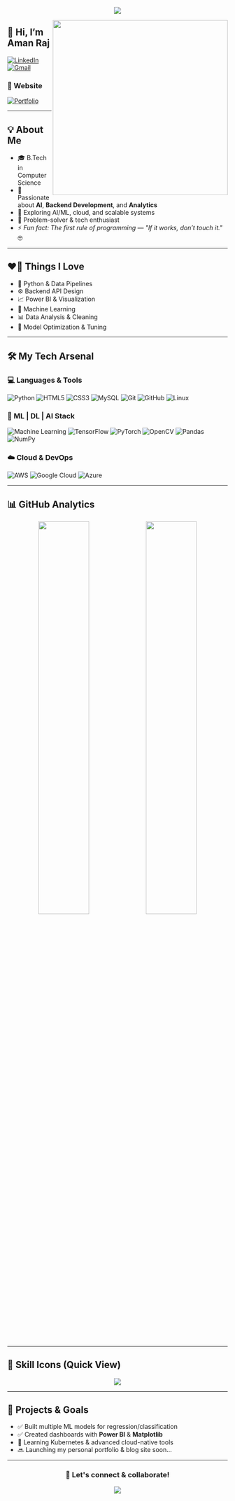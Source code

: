 <!-- Futuristic Header Banner -->
<p align="center">
  <img src="https://capsule-render.vercel.app/api?type=waving&height=250&text=Aman%20Raj🚀&fontAlignY=40&fontSize=50&desc=Machine%20Learning%20%7C%20Backend%20Developer%20%7C%20Data%20Analyst&descAlignY=60&color=gradient&animation=twinkling&fontColor=ffffff" />
</p>

<!-- Coder GIF -->
<img align="right" src="https://media.giphy.com/media/v1.Y2lkPTc5MGI3NjExancyOG93bjZ3Zm1tbmJtM2o2N3Zlc3Y5Zmdpazc4OTVnOTBpdmdhbSZlcD12MV9naWZzX3NlYXJjaCZjdD1n/qgQUggAC3Pfv687qPC/giphy.gif" width="400" />

## 👋 Hi, I’m Aman Raj

[![LinkedIn](https://img.shields.io/badge/LinkedIn-Aman%20Raj-blue?style=for-the-badge&logo=linkedin)](https://www.linkedin.com/in/aman-raj-261046276/)
[![Gmail](https://img.shields.io/badge/Gmail-amanraj4718@gmail.com-D14836?style=for-the-badge&logo=gmail&logoColor=white)](mailto:amanraj4718@gmail.com)  
### 🔗 Website 
[![Portfolio](https://img.shields.io/badge/🚀_Live_Portfolio-2ea44f?style=for-the-badge&logo=github)](https://rajaman21.github.io/Raj_Aman_Portfolio/)

---

## 💡 About Me

- 🎓 B.Tech in Computer Science
- 🧠 Passionate about **AI**, **Backend Development**, and **Analytics**
- 🚀 Exploring AI/ML, cloud, and scalable systems
- 🧩 Problem-solver & tech enthusiast
- ⚡ _Fun fact: The first rule of programming — "If it works, don’t touch it."_ 🤓

---

## ❤️‍🔥 Things I Love

- 🐍 Python & Data Pipelines  
- ⚙️ Backend API Design  
- 📈 Power BI & Visualization  
- 🧠 Machine Learning  
- 📊 Data Analysis & Cleaning  
- 🧪 Model Optimization & Tuning  

---

## 🛠️ My Tech Arsenal

### 💻 Languages & Tools

![Python](https://img.shields.io/badge/Python-000000?style=for-the-badge&logo=python)
![HTML5](https://img.shields.io/badge/HTML5-000000?style=for-the-badge&logo=html5)
![CSS3](https://img.shields.io/badge/CSS3-000000?style=for-the-badge&logo=css3)
![MySQL](https://img.shields.io/badge/MySQL-000000?style=for-the-badge&logo=mysql)
![Git](https://img.shields.io/badge/Git-000000?style=for-the-badge&logo=git)
![GitHub](https://img.shields.io/badge/GitHub-000000?style=for-the-badge&logo=github)
![Linux](https://img.shields.io/badge/Linux-000000?style=for-the-badge&logo=linux)

### 🧠 ML | DL | AI Stack

![Machine Learning](https://img.shields.io/badge/Machine%20Learning-000000?style=for-the-badge&logo=scikitlearn&logoColor=white)
![TensorFlow](https://img.shields.io/badge/TensorFlow-000000?style=for-the-badge&logo=tensorflow)
![PyTorch](https://img.shields.io/badge/PyTorch-000000?style=for-the-badge&logo=pytorch)
![OpenCV](https://img.shields.io/badge/OpenCV-000000?style=for-the-badge&logo=opencv)
![Pandas](https://img.shields.io/badge/Pandas-000000?style=for-the-badge&logo=pandas)
![NumPy](https://img.shields.io/badge/NumPy-000000?style=for-the-badge&logo=numpy)

### ☁️ Cloud & DevOps

![AWS](https://img.shields.io/badge/AWS-%23FF9900?style=for-the-badge&logo=amazonaws&logoColor=white)
![Google Cloud](https://img.shields.io/badge/Google%20Cloud-%234285F4?style=for-the-badge&logo=googlecloud&logoColor=white)
![Azure](https://img.shields.io/badge/Microsoft%20Azure-%230072C6?style=for-the-badge&logo=microsoftazure&logoColor=white)

---

## 📊 GitHub Analytics

<p align="center">
  <img src="https://github-readme-stats.vercel.app/api?username=amanraj21&show_icons=true&theme=tokyonight&hide_border=true" width="48%" />
  <img src="https://github-readme-streak-stats.herokuapp.com/?user=amanraj21&theme=tokyonight&hide_border=true" width="48%" />
</p>

---

## 🧠 Skill Icons (Quick View)
<p align="center">
  <img src="https://skillicons.dev/icons?i=python,html,css,mysql,git,github,linux,aws,tensorflow,pytorch,opencv,pandas,numpy,azure,gcp" />
</p>

---

## 🚀 Projects & Goals
- ✅ Built multiple ML models for regression/classification
- ✅ Created dashboards with **Power BI** & **Matplotlib**
- 🔄 Learning Kubernetes & advanced cloud-native tools
- 🔜 Launching my personal portfolio & blog site soon...

---

<div align="center">
  <h3>💬 Let's connect & collaborate!</h3>
</div>

<p align="center">
  <img src="https://capsule-render.vercel.app/api?type=waving&color=gradient&height=150&section=footer" />
</p>
